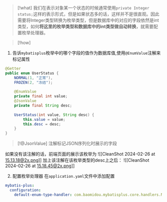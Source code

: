 
> [!what] 
> 我们在表示对象某一个状态的时候通常使用`private Integer status;`这样的表示形式，但是如果状态多的话，这样并不是很直观。因此需要将Integer类型转换为枚举类型，但是数据库中的对应的字段依然是int类型，如何**将这里的枚举类型和数据库中的int类型做自动转换**，就需要配置枚举处理器。
 


> [!how] 

1. 告诉`mybatisplus`枚举中的哪个字段的值作为数据库值,使用`@EnumValue`注解来标记属性
```java
@Getter  
public enum UserStatus {  
	NORMAL(1, "正常"),  
	FROZEN(2, "冻结");  
	  
	@EnumValue  
	private final int value;  
	@JsonValue  
	private final String desc;  
	  
	UserStatus(int value, String desc) {  
		this.value = value;  
		this.desc = desc;  
	}  
}
```


> [!@JsonValue] 
> 注解标记JSON序列化时展示的字段

如果没有该注解的话，前端页面的展示该枚举为
![[CleanShot 2024-02-26 at 15.13.18@2x.png]]
加上该注解在该枚举类型的desc上之后：
![[CleanShot 2024-02-26 at 15.18.45@2x.png]]

2. 配置枚举处理器
在`application.yaml`文件中添加配置

```YAML
mybatis-plus:
  configuration:
    default-enum-type-handler: com.baomidou.mybatisplus.core.handlers.MybatisEnumTypeHandler
```

